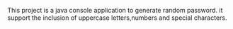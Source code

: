 This project is a java console application to generate random password. it support the inclusion of uppercase letters,numbers and special characters.
